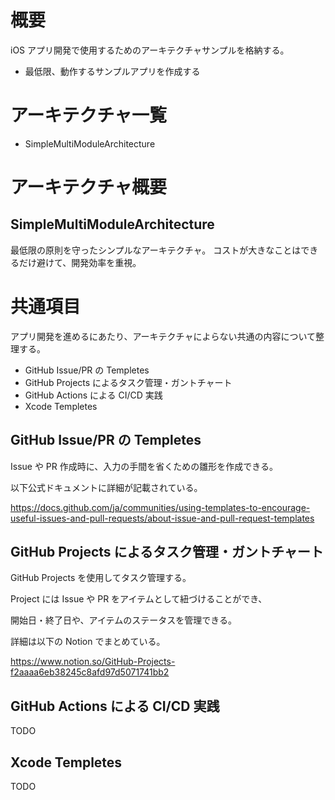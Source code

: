 # 概要

iOS アプリ開発で使用するためのアーキテクチャサンプルを格納する。

* 最低限、動作するサンプルアプリを作成する

# アーキテクチャ一覧

* SimpleMultiModuleArchitecture

# アーキテクチャ概要

## SimpleMultiModuleArchitecture

最低限の原則を守ったシンプルなアーキテクチャ。
コストが大きなことはできるだけ避けて、開発効率を重視。

# 共通項目

アプリ開発を進めるにあたり、アーキテクチャによらない共通の内容について整理する。

* GitHub Issue/PR の Templetes
* GitHub Projects によるタスク管理・ガントチャート
* GitHub Actions による CI/CD 実践
* Xcode Templetes

## GitHub Issue/PR の Templetes

Issue や PR 作成時に、入力の手間を省くための雛形を作成できる。

以下公式ドキュメントに詳細が記載されている。  

https://docs.github.com/ja/communities/using-templates-to-encourage-useful-issues-and-pull-requests/about-issue-and-pull-request-templates

## GitHub Projects によるタスク管理・ガントチャート

GitHub Projects を使用してタスク管理する。

Project には Issue や PR をアイテムとして紐づけることができ、

開始日・終了日や、アイテムのステータスを管理できる。

詳細は以下の Notion でまとめている。

https://www.notion.so/GitHub-Projects-f2aaaa6eb38245c8afd97d5071741bb2

## GitHub Actions による CI/CD 実践

TODO

## Xcode Templetes

TODO

